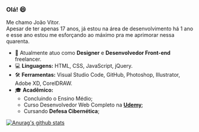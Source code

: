 <h3> Olá! 😄 </h3>
Me chamo João Vitor.<br>
Apesar de ter apenas 17 anos, já estou na área de desenvolvimento há 1 ano e esse ano estou me esforçando ao máximo pra me aprimorar nessa quarenta.

- 💼 Atualmente atuo como **Designer** e **Desenvolvedor Front-end** freelancer.
- 💻 **Linguagens:** HTML, CSS, JavaScript, jQuery.
- 🛠️ **Ferramentas:** Visual Studio Code, GitHub, Photoshop, Illustrator, Adobe XD, CorelDRAW.
- 🎓 **Acadêmico:** 
	- Concluindo o Ensino Médio;
	- Curso Desenvolvedor Web Completo na **[Udemy](https://www.udemy.com/course/curso-desenvolvedor-web-completo/)**;
	- Cursando **Defesa Cibernética**;

[![Anurag's github stats](https://github-readme-stats.vercel.app/api?username=Jwmffreitas)](https://github.com/Jwmffreitas/github-readme-stats)

